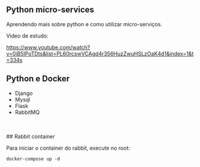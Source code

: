 ## Python micro-services

Aprendendo mais sobre python e como utilizar micro-serviços.

Video de estudo:

https://www.youtube.com/watch?v=0iB5IPoTDts&list=PL60rcswVCAgd4r356HuzZwuHSLzOaK4d1&index=1&t=334s


## Python e Docker

- Django
- Mysql
- Flask
- RabbitMQ
<br>
<br>
## Rabbit container

Para iniciar o container do rabbit, execute no root:

```
docker-compose up -d
```
